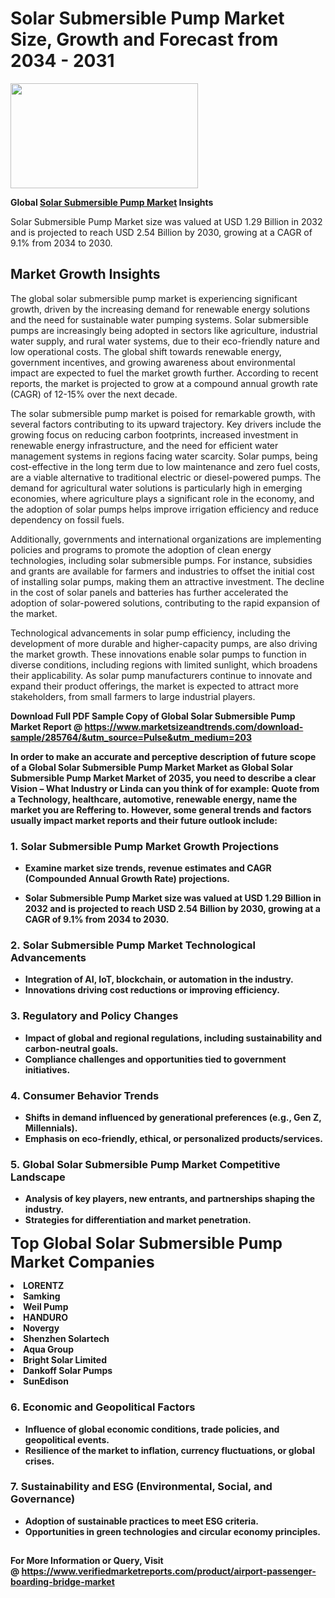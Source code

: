 <H1>Solar Submersible Pump Market Size, Growth and Forecast from 2034 - 2031</H1><img class="aligncenter size-medium wp-image-584254" src="https://thirdeyenews.in/wp-content/uploads/2034/09/Global-Market-Research-300x168.jpeg" alt="" width="300" height="168" /><p><strong>Global&nbsp;<a href="https://www.marketsizeandtrends.com/download-sample/285764/&amp;utm_source=Pulse&amp;utm_medium=203">Solar Submersible Pump Market</a> Insights</strong></p><p>Solar Submersible Pump Market size was valued at USD 1.29 Billion in 2032 and is projected to reach USD 2.54 Billion by 2030, growing at a CAGR of 9.1% from 2034 to 2030.</p><p><h2>Market Growth Insights</h2> <p>The global solar submersible pump market is experiencing significant growth, driven by the increasing demand for renewable energy solutions and the need for sustainable water pumping systems. Solar submersible pumps are increasingly being adopted in sectors like agriculture, industrial water supply, and rural water systems, due to their eco-friendly nature and low operational costs. The global shift towards renewable energy, government incentives, and growing awareness about environmental impact are expected to fuel the market growth further. According to recent reports, the market is projected to grow at a compound annual growth rate (CAGR) of 12-15% over the next decade.</p> <p><strong></strong></p> <p>The solar submersible pump market is poised for remarkable growth, with several factors contributing to its upward trajectory. Key drivers include the growing focus on reducing carbon footprints, increased investment in renewable energy infrastructure, and the need for efficient water management systems in regions facing water scarcity. Solar pumps, being cost-effective in the long term due to low maintenance and zero fuel costs, are a viable alternative to traditional electric or diesel-powered pumps. The demand for agricultural water solutions is particularly high in emerging economies, where agriculture plays a significant role in the economy, and the adoption of solar pumps helps improve irrigation efficiency and reduce dependency on fossil fuels.</p> <p>Additionally, governments and international organizations are implementing policies and programs to promote the adoption of clean energy technologies, including solar submersible pumps. For instance, subsidies and grants are available for farmers and industries to offset the initial cost of installing solar pumps, making them an attractive investment. The decline in the cost of solar panels and batteries has further accelerated the adoption of solar-powered solutions, contributing to the rapid expansion of the market.</p> <p>Technological advancements in solar pump efficiency, including the development of more durable and higher-capacity pumps, are also driving the market growth. These innovations enable solar pumps to function in diverse conditions, including regions with limited sunlight, which broadens their applicability. As solar pump manufacturers continue to innovate and expand their product offerings, the market is expected to attract more stakeholders, from small farmers to large industrial players.</p> <p><strong></p><p><span class=""><strong>Download Full PDF Sample Copy of Global Solar Submersible Pump Market Report</strong> @ <a href="https://www.marketsizeandtrends.com/download-sample/285764/&amp;utm_source=Pulse&amp;utm_medium=203" target="_blank">https://www.marketsizeandtrends.com/download-sample/285764/&amp;utm_source=Pulse&amp;utm_medium=203</a></span></p><p>In order to make an accurate and perceptive description of future scope of a Global&nbsp;Solar Submersible Pump Market Market as Global&nbsp;Solar Submersible Pump Market Market of 2035, you need to describe a clear Vision &ndash; What Industry or Linda can you think of for example: Quote from a Technology, healthcare, automotive, renewable energy, name the market you are Reffering to. However, some general trends and factors usually impact market reports and their future outlook include:</p><h3>1.&nbsp;<strong>Solar Submersible Pump Market Growth Projections</strong></h3><ul><li>Examine market size trends, revenue estimates and CAGR (Compounded Annual Growth Rate) projections.</li><li><p>Solar Submersible Pump Market size was valued at USD 1.29 Billion in 2032 and is projected to reach USD 2.54 Billion by 2030, growing at a CAGR of 9.1% from 2034 to 2030.</p></li></ul><h3>2.&nbsp;<strong>Solar Submersible Pump Market Technological Advancements</strong></h3><ul><li>Integration of AI, IoT, blockchain, or automation in the industry.</li><li>Innovations driving cost reductions or improving efficiency.</li></ul><h3>3.&nbsp;<strong>Regulatory and Policy Changes</strong></h3><ul><li>Impact of global and regional regulations, including sustainability and carbon-neutral goals.</li><li>Compliance challenges and opportunities tied to government initiatives.</li></ul><h3>4.&nbsp;<strong>Consumer Behavior Trends</strong></h3><ul><li>Shifts in demand influenced by generational preferences (e.g., Gen Z, Millennials).</li><li>Emphasis on eco-friendly, ethical, or personalized products/services.</li></ul><h3>5.&nbsp;<strong>Global Solar Submersible Pump Market Competitive Landscape</strong></h3><ul><li>Analysis of key players, new entrants, and partnerships shaping the industry.</li><li>Strategies for differentiation and market penetration.</li></ul><p data-pm-slice="1 1 []"><span style="color: inherit; font-family: inherit; font-size: 25px;">Top Global Solar Submersible Pump Market Companies</span></p><div class="" data-test-id=""><p><li>LORENTZ</li><li> Samking</li><li> Weil Pump</li><li> HANDURO</li><li> Novergy</li><li> Shenzhen Solartech</li><li> Aqua Group</li><li> Bright Solar Limited</li><li> Dankoff Solar Pumps</li><li> SunEdison</li></p></div><h3>6.&nbsp;<strong>Economic and Geopolitical Factors</strong></h3><ul><li>Influence of global economic conditions, trade policies, and geopolitical events.</li><li>Resilience of the market to inflation, currency fluctuations, or global crises.</li></ul><h3>7.&nbsp;<strong>Sustainability and ESG (Environmental, Social, and Governance)</strong></h3><ul><li>Adoption of sustainable practices to meet ESG criteria.</li><li>Opportunities in green technologies and circular economy principles.</li></ul><h2><strong style="font-size: 14px;">For More Information or Query, Visit @&nbsp;</strong><a style="background-color: #ffffff; font-size: 14px;" href="https://www.marketsizeandtrends.com/report/solar-submersible-pump-market/" target="_blank">https://www.verifiedmarketreports.com/product/airport-passenger-boarding-bridge-market</a></h2>
